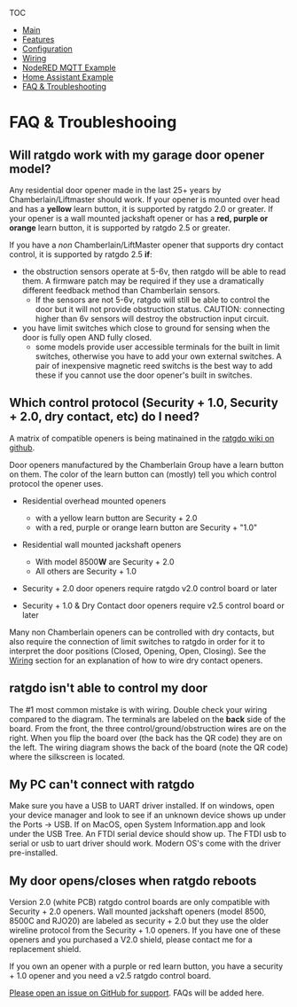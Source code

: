 TOC
* [Main](index.md)
* [Features](01_features.md)
* [Configuration](02_configuration.md)
* [Wiring](03_wiring.md)
* [NodeRED MQTT Example](04_nodered_example.md)
* [Home Assistant Example](05_homeassistant_example.md)
* [FAQ & Troubleshooting](09_faq.md)


# FAQ & Troubleshooing

## Will ratgdo work with my garage door opener model?
Any residential door opener made in the last 25+ years by Chamberlain/Liftmaster should work. If your opener is mounted over head and has a **yellow** learn button, it is supported by ratgdo 2.0 or greater. If your opener is a wall mounted jackshaft opener or has a **red, purple or orange** learn button, it is supported by ratgdo 2.5 or greater.

If you have a *non* Chamberlain/LiftMaster opener that supports dry contact control, it is supported by ratgdo 2.5 **if**:

* the obstruction sensors operate at 5-6v, then ratgdo will be able to read them. A firmware patch may be required if they use a dramatically different feedback method than Chamberlain sensors.
	* If the sensors are not 5-6v, ratgdo will still be able to control the door but it will not provide obstruction status. CAUTION: connecting higher than 6v sensors will destroy the obstruction input circuit.
* you have limit switches which close to ground for sensing when the door is fully open AND fully closed.
	* some models provide user accessible terminals for the built in limit switches, otherwise you have to add your own external switches. A pair of inexpensive magnetic reed switchs is the best way to add these if you cannot use the door opener's built in switches.

## Which control protocol (Security + 1.0, Security + 2.0, dry contact, etc) do I need?

A matrix of compatible openers is being matinained in the [ratgdo wiki on github](https://github.com/PaulWieland/ratgdo/wiki).

Door openers manufactured by the Chamberlain Group have a learn button on them. The color of the learn button can (mostly) tell you which control protocol the opener uses.

* Residential overhead mounted openers
	* with a yellow learn button are Security + 2.0
	* with a red, purple or orange learn button are Security + "1.0"
* Residential wall mounted jackshaft openers
	* With model 8500**W** are Security + 2.0
	* All others are Security + 1.0

* Security + 2.0 door openers require ratgdo v2.0 control board or later
* Security + 1.0 & Dry Contact door openers require v2.5 control board or later


Many non Chamberlain openers can be controlled with dry contacts, but also require the connection of limit switches to ratgdo in order for it to interpret the door positions (Closed, Opening, Open, Closing). See the [Wiring](03_wiring.md) section for an explanation of how to wire dry contact openers.

## ratgdo isn't able to control my door
The #1 most common mistake is with wiring. Double check your wiring compared to the diagram. The terminals are labeled on the **back** side of the board. From the front, the three control/ground/obstruction wires are on the right. When you flip the board over (the back has the QR code) they are on the left. The wiring diagram shows the back of the board (note the QR code) where the silkscreen is located.

## My PC can't connect with ratgdo
Make sure you have a USB to UART driver installed. If on windows, open your device manager and look to see if an unknown device shows up under the Ports -> USB. If on MacOS, open System Information.app and look under the USB Tree. An FTDI serial device should show up. The FTDI usb to serial or usb to uart driver should work. Modern OS's come with the driver pre-installed.

## My door opens/closes when ratgdo reboots
Version 2.0 (white PCB) ratgdo control boards are only compatible with Security + 2.0 openers. Wall mounted jackshaft openers (model 8500, 8500C and RJO20) are labeled as security + 2.0 but they use the older wireline protocol from the Security + 1.0 openers. If you have one of these openers and you purchased a V2.0 shield, please contact me for a replacement shield. 

If you own an opener with a purple or red learn button, you have a security + 1.0 opener and you need a v2.5 ratgdo control board.

<!-- ## Converting V1.x board to V2.0
Upgrading a V1 board to V2 requires the addition of a 2n7000 Mosfet.

Solder connections:
- source = ground
- gate = red/ctrl
- drain = RPM2 -->

[Please open an issue on GitHub for support](https://github.com/PaulWieland/ratgdo/issues). FAQs will be added here.
